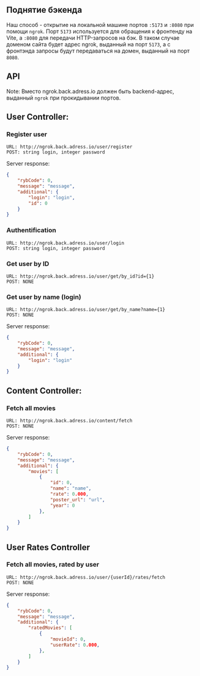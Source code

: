 ## Поднятие бэкенда

Наш способ - открытие на локальной машине портов `:5173` и `:8080` при помощи `ngrok`.
Порт `5173` используется для обращения к фронтенду на Vite, а `:8080` для передачи HTTP-запросов на бэк.
В таком случае доменом сайта будет адрес ngrok, выданный на порт `5173`, а с фронтэнда запросы будут передаваться
на домен, выданный на порт `8080`.

## API

Note: Вместо ngrok.back.adress.io должен быть backend-адрес, выданный `ngrok` при прокидывании портов.

## User Controller:

### Register user
```
URL: http://ngrok.back.adress.io/user/register
POST: string login, integer password
```
Server response:
```json
{
    "rybCode": 0,
    "message": "message",
    "additional": {
        "login": "login",
        "id": 0
    }
}
```

### Authentification
```
URL: http://ngrok.back.adress.io/user/login
POST: string login, integer password
```

### Get user by ID
```
URL: http://ngrok.back.adress.io/user/get/by_id?id={1}
POST: NONE
```

### Get user by name (login)
```
URL: http://ngrok.back.adress.io/user/get/by_name?name={1}
POST: NONE
```

Server response:
```json
{
    "rybCode": 0,
    "message": "message",
    "additional": {
        "login": "login"
    }
}
```

## Content Controller:

### Fetch all movies
```
URL: http://ngrok.back.adress.io/content/fetch
POST: NONE
```

Server response:
```json
{
    "rybCode": 0,
    "message": "message",
    "additional": {
        "movies": [
            {
                "id": 0,
                "name": "name",
                "rate": 0.000,
                "poster_url": "url",
                "year": 0
            },
        ]
    }
}
```

## User Rates Controller

### Fetch all movies, rated by user
```
URL: http://ngrok.back.adress.io/user/{userId}/rates/fetch
POST: NONE
```

Server response:
```json
{
    "rybCode": 0,
    "message": "message",
    "additional": {
        "ratedMovies": [
            {
                "movieId": 0,
                "userRate": 0.000,
            },
        ]
    }
}
```